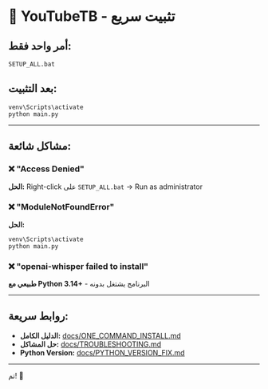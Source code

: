 # 🚀 YouTubeTB - تثبيت سريع

## أمر واحد فقط:

```batch
SETUP_ALL.bat
```

## بعد التثبيت:

```batch
venv\Scripts\activate
python main.py
```

---

## مشاكل شائعة:

### ❌ "Access Denied"
**الحل:** Right-click على `SETUP_ALL.bat` → Run as administrator

### ❌ "ModuleNotFoundError"
**الحل:** 
```batch
venv\Scripts\activate
python main.py
```

### ❌ "openai-whisper failed to install"
**طبيعي مع Python 3.14+** - البرنامج يشتغل بدونه

---

## روابط سريعة:

- **الدليل الكامل:** [docs/ONE_COMMAND_INSTALL.md](docs/ONE_COMMAND_INSTALL.md)
- **حل المشاكل:** [docs/TROUBLESHOOTING.md](docs/TROUBLESHOOTING.md)
- **Python Version:** [docs/PYTHON_VERSION_FIX.md](docs/PYTHON_VERSION_FIX.md)

---

تم! 🎉
